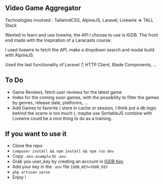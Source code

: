 ## Video Game Aggregator

Technologies involved : TailwindCSS, AlpineJS, Laravel, Livewire  => TALL Stack

Wanted to learn and use livewire, the API I choose to use is IGDB. The front end made with the inspiration of a Laracasts course.

I used livewire to fetch the API, make a dropdown search and modal build with AlpineJS.

Used the last functionality of Laravel 7, HTTP Client, Blade Components, ...

## To Do

+ Game Reviews, fetch user reviews for the latest game
+ Index for the coming soon games, with the possibility to filter the games by genres, release date, platforms, ...
+ Add Games to favorite ( store in cache or session, I think put a db logic behind the scene is too much ), maybe use SortableJS combine with Livewire could be a nice thing to do as a training.

## If you want to use it

+ Clone the repo
+ ```composer install && npm install && npm run dev```
+ Copy `.env.example` to `.env`
+ Grab you user_key by creating an account in [IGDB Key](https://api-docs.igdb.com/#about)
+ Add your key in the `.env` file ```IGDB_KEY=YOUR_KEY```
+ ```php artisan serve```
+ Enjoy !
